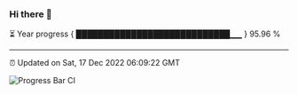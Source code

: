 ### Hi there 👋

⏳ Year progress { ████████████████████████████▁▁ } 95.96 %

---

⏰ Updated on Sat, 17 Dec 2022 06:09:22 GMT

![Progress Bar CI](https://github.com/Shyam-Makwana/GitHub-Actions-Demo/workflows/Progress%20Bar%20CI/badge.svg)
